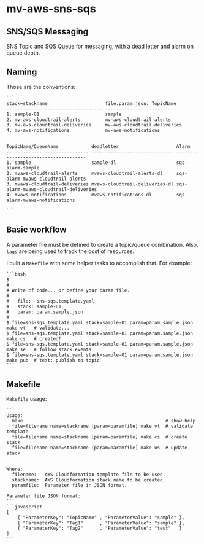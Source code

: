 # mv-aws-sns-sqs

## SNS/SQS Messaging


SNS Topic and SQS Queue for messaging, with a dead letter and alarm on queue
depth.


## Naming

Those are the conventions:

    ```
    stack=stackname                     file.param.json: TopicName
    ----------------------------------- --------------------------
    1. sample-01                        sample
    2. mv-aws-cloudtrail-alerts         mv-aws-cloudtrail-alerts
    3. mv-aws-cloudtrail-deliveries     mv-aws-cloudtrail-deliveries
    4. mv-aws-notifications             mv-aws-notifications


    TopicName/QueueName            deadletter                     Alarm
    ------------------------------ ------------------------------ -------------------------------------
    1. sample                      sample-dl                      sqs-alarm-sample
    2. mvaws-cloudtrail-alerts     mvaws-cloudtrail-alerts-dl     sqs-alarm-mvaws-cloudtrail-alerts
    3. mvaws-cloudtrail-deliveries mvaws-cloudtrail-deliveries-dl sqs-alarm-mvaws-cloudtrail-deliveries
    4. mvaws-notifications         mvaws-notifications-dl         sqs-alarm-mvaws-notifications

    ```


## Basic workflow

A parameter file must be defined to create a topic/queue combination. Also,
`tags` are being used to track the cost of resources.


I built a `Makefile` with some helper tasks to accomplish that. For example:

    ```bash
    $
    #
    # Write cf code... or define your param file.
    #
    #   file:  sns-sqs.template.yaml
    #   stack: sample-01
    #   param: param.sample.json
    #
    $ file=sns-sqs.template.yaml stack=sample-01 param=param.sample.json make vt   # validate...
    $ file=sns-sqs.template.yaml stack=sample-01 param=param.sample.json make cs   # created!
    $ file=sns-sqs.template.yaml stack=sample-01 param=param.sample.json make se   # follow stack events
    $ file=sns-sqs.template.yaml stack=sample-01 param=param.sample.json make pub  # test: publish to topic
    ```


## Makefile

`Makefile` usage:

    ```
    Usage:
      make                                                    # show help
      file=filename name=stackname [param=paramfile] make vt  # validate template
      file=filename name=stackname [param=paramfile] make cs  # create stack
      file=filename name=stackname [param=paramfile] make us  # update stack


    Where:
      filename:   AWS Cloudformation template file to be used.
      stackname:  AWS Cloudformation stack name to be created.
      paramfile:  Parameter file in JSON format.

    Parameter file JSON format:
    ```
    ```javascript
    [
        { "ParameterKey": "TopicName" , "ParameterValue": "sample" },
        { "ParameterKey": "Tag1"      , "ParameterValue": "sample" },
        { "ParameterKey": "Tag2"      , "ParameterValue": "test"   }
    ]
    ```


